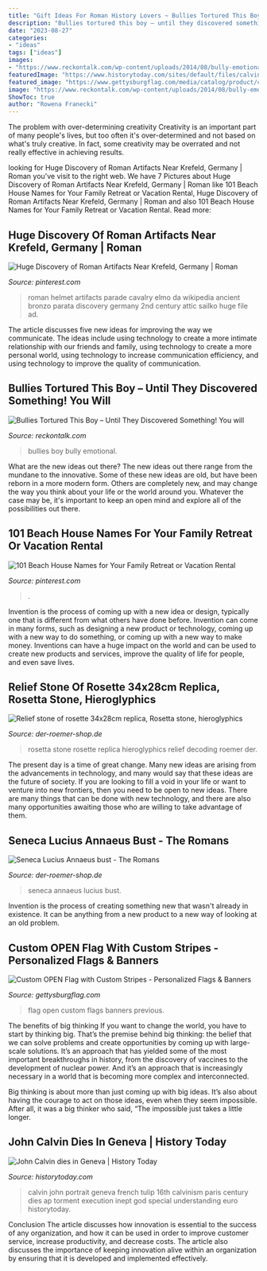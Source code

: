```yaml
---
title: "Gift Ideas For Roman History Lovers ~ Bullies Tortured This Boy – Until They Discovered Something! You Will"
description: "Bullies tortured this boy – until they discovered something! you will"
date: "2023-08-27"
categories:
- "ideas"
tags: ["ideas"]
images:
- "https://www.reckontalk.com/wp-content/uploads/2014/08/bully-emotional.png"
featuredImage: "https://www.historytoday.com/sites/default/files/calvin.jpg"
featured_image: "https://www.gettysburgflag.com/media/catalog/product/cache/2/thumbnail/1040x/040ec09b1e35df139433887a97daa66f/o/p/open_flag-custom_in_front_of_store.jpg"
image: "https://www.reckontalk.com/wp-content/uploads/2014/08/bully-emotional.png"
ShowToc: true
author: "Rowena Franecki"
---
```



The problem with over-determining creativity
Creativity is an important part of many people's lives, but too often it's over-determined and not based on what's truly creative. In fact, some creativity may be overrated and not really effective in achieving results.

	

		
looking for Huge Discovery of Roman Artifacts Near Krefeld, Germany | Roman you've visit to the right web. We have 7 Pictures about Huge Discovery of Roman Artifacts Near Krefeld, Germany | Roman like 101 Beach House Names for Your Family Retreat or Vacation Rental, Huge Discovery of Roman Artifacts Near Krefeld, Germany | Roman and also 101 Beach House Names for Your Family Retreat or Vacation Rental. Read more:
		
    
## Huge Discovery Of Roman Artifacts Near Krefeld, Germany | Roman

<img loading=lazy src="https://i.pinimg.com/736x/fe/4f/dd/fe4fdd8d85c77f5de4fcb40c0900db4d.jpg" onerror="this.onerror=null;this.src='https://tse3.mm.bing.net/th?id=OIP.RfytTZykaS0qnoYGCuxZCQHaJ_&amp;pid=15.1';" alt="Huge Discovery of Roman Artifacts Near Krefeld, Germany | Roman">

_Source: pinterest.com_

>roman helmet artifacts parade cavalry elmo da wikipedia ancient bronzo parata discovery germany 2nd century attic sailko huge file ad. 

	

The article discusses five new ideas for improving the way we communicate. The ideas include using technology to create a more intimate relationship with our friends and family, using technology to create a more personal world, using technology to increase communication efficiency, and using technology to improve the quality of communication.

    
## Bullies Tortured This Boy – Until They Discovered Something! You Will

<img loading=lazy src="https://www.reckontalk.com/wp-content/uploads/2014/08/bully-emotional.png" onerror="this.onerror=null;this.src='https://tse3.mm.bing.net/th?id=OIP.fatMjPuTC_YaaChOQo_lBAHaD2&amp;pid=15.1';" alt="Bullies Tortured This Boy – Until They Discovered Something! You will">

_Source: reckontalk.com_

>bullies boy bully emotional. 

	

What are the new ideas out there?
The new ideas out there range from the mundane to the innovative. Some of these new ideas are old, but have been reborn in a more modern form. Others are completely new, and may change the way you think about your life or the world around you. Whatever the case may be, it's important to keep an open mind and explore all of the possibilities out there.

    
## 101 Beach House Names For Your Family Retreat Or Vacation Rental

<img loading=lazy src="https://i.pinimg.com/736x/1b/6a/7a/1b6a7a94967c95ae5c55062fd73b0f54.jpg" onerror="this.onerror=null;this.src='https://tse2.mm.bing.net/th?id=OIP.KEkGUMgLKD8rBR-uMEj0xgHaLH&amp;pid=15.1';" alt="101 Beach House Names for Your Family Retreat or Vacation Rental">

_Source: pinterest.com_

>. 

	

Invention is the process of coming up with a new idea or design, typically one that is different from what others have done before. Invention can come in many forms, such as designing a new product or technology, coming up with a new way to do something, or coming up with a new way to make money. Inventions can have a huge impact on the world and can be used to create new products and services, improve the quality of life for people, and even save lives.

    
## Relief Stone Of Rosette 34x28cm Replica, Rosetta Stone, Hieroglyphics

<img loading=lazy src="https://www.der-roemer-shop.de/media/image/product/1169/lg/relief-stone-of-rosette-34x28cm-replica-rosetta-stone-hieroglyphics-decoding~2.jpg" onerror="this.onerror=null;this.src='https://tse3.mm.bing.net/th?id=OIP.u9XL_oz0uvqVochUhA940AHaJ4&amp;pid=15.1';" alt="Relief stone of rosette 34x28cm replica, Rosetta stone, hieroglyphics">

_Source: der-roemer-shop.de_

>rosetta stone rosette replica hieroglyphics relief decoding roemer der. 

	

The present day is a time of great change. Many new ideas are arising from the advancements in technology, and many would say that these ideas are the future of society. If you are looking to fill a void in your life or want to venture into new frontiers, then you need to be open to new ideas. There are many things that can be done with new technology, and there are also many opportunities awaiting those who are willing to take advantage of them.

    
## Seneca Lucius Annaeus Bust - The Romans

<img loading=lazy src="https://www.der-roemer-shop.de/media/image/product/979/lg/seneca-lucius-annaeus-bust~2.jpg" onerror="this.onerror=null;this.src='https://tse1.mm.bing.net/th?id=OIP.ixfLvrKioeRuzMVdFD0flwHaJ4&amp;pid=15.1';" alt="Seneca Lucius Annaeus bust - The Romans">

_Source: der-roemer-shop.de_

>seneca annaeus lucius bust. 

	

Invention is the process of creating something new that wasn't already in existence. It can be anything from a new product to a new way of looking at an old problem. 

    
## Custom OPEN Flag With Custom Stripes - Personalized Flags &amp; Banners

<img loading=lazy src="https://www.gettysburgflag.com/media/catalog/product/cache/2/thumbnail/1040x/040ec09b1e35df139433887a97daa66f/o/p/open_flag-custom_in_front_of_store.jpg" onerror="this.onerror=null;this.src='https://tse4.mm.bing.net/th?id=OIP.EoLgLvfLsMF6OYgYa9lq5AHaHa&amp;pid=15.1';" alt="Custom OPEN Flag with Custom Stripes - Personalized Flags &amp; Banners">

_Source: gettysburgflag.com_

>flag open custom flags banners previous. 

	

The benefits of big thinking
If you want to change the world, you have to start by thinking big. That’s the premise behind big thinking: the belief that we can solve problems and create opportunities by coming up with large-scale solutions.
It’s an approach that has yielded some of the most important breakthroughs in history, from the discovery of vaccines to the development of nuclear power. And it’s an approach that is increasingly necessary in a world that is becoming more complex and interconnected.

Big thinking is about more than just coming up with big ideas. It’s also about having the courage to act on those ideas, even when they seem impossible. After all, it was a big thinker who said, “The impossible just takes a little longer.

    
## John Calvin Dies In Geneva | History Today

<img loading=lazy src="https://www.historytoday.com/sites/default/files/calvin.jpg" onerror="this.onerror=null;this.src='https://tse3.mm.bing.net/th?id=OIP.QyyJbrznCtE3LupGHlstCAAAAA&amp;pid=15.1';" alt="John Calvin dies in Geneva | History Today">

_Source: historytoday.com_

>calvin john portrait geneva french tulip 16th calvinism paris century dies ap torment execution inept god special understanding euro historytoday. 

	

Conclusion
The article discusses how innovation is essential to the success of any organization, and how it can be used in order to improve customer service, increase productivity, and decrease costs. The article also discusses the importance of keeping innovation alive within an organization by ensuring that it is developed and implemented effectively.


